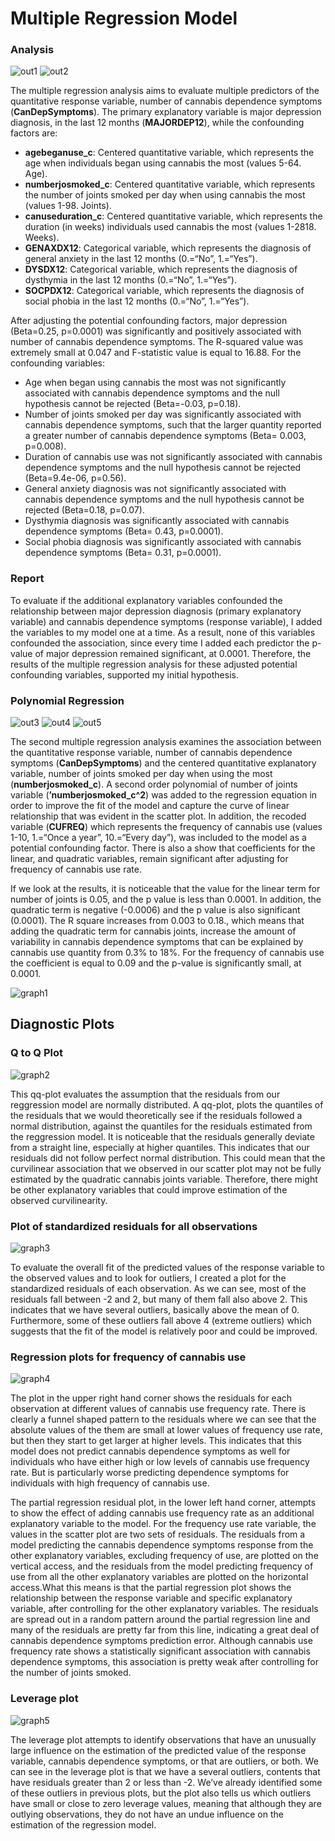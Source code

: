 # Multiple Regression Model

### Analysis

![out1](https://github.com/Gkontopodis/Regression-Modelling-in-Practice/blob/master/Assignment%20Week%203/Output%20-%20Graphs/out1.png)
![out2](https://github.com/Gkontopodis/Regression-Modelling-in-Practice/blob/master/Assignment%20Week%203/Output%20-%20Graphs/out2.png)

The multiple regression analysis aims to evaluate multiple predictors of the quantitative response variable, number of cannabis dependence symptoms (**CanDepSymptoms**). The primary explanatory variable is major depression diagnosis, in the last 12 months (**MAJORDEP12**), while the confounding factors are:         
* **agebeganuse_c**: Centered quantitative variable, which represents the age when individuals began using cannabis the most (values 5-64. Age).
* **numberjosmoked_c**:  Centered quantitative variable, which represents the number of joints smoked per day when using cannabis the most (values 1-98. Joints). 
* **canuseduration_c**:  Centered quantitative variable, which represents the duration (in weeks) individuals used cannabis the most (values 1-2818. Weeks).
* **GENAXDX12**: Categorical variable, which represents the diagnosis of general anxiety in the last 12 months (0.=“No”, 1.=“Yes”).
* **DYSDX12**:  Categorical variable, which represents the diagnosis of dysthymia in the last 12 months (0.=“No”, 1.=“Yes”).
* **SOCPDX12**:  Categorical variable, which represents the diagnosis of social phobia in the last 12 months (0.=“No”, 1.=“Yes”).  

After adjusting the potential confounding factors, major depression (Beta=0.25, p=0.0001) was significantly and positively associated with number of cannabis dependence symptoms. The R-squared value was extremely small at 0.047 and F-statistic value is equal to 16.88. For the confounding variables:
* Age when began using cannabis the most was not significantly associated with cannabis dependence symptoms and the null hypothesis cannot be rejected (Beta=-0.03, p=0.18).
* Number of joints smoked per day was significantly associated with cannabis dependence symptoms, such that the larger quantity reported a greater number of cannabis dependence symptoms (Beta= 0.003, p=0.008). 
* Duration of cannabis use was not significantly associated with cannabis dependence symptoms and the null hypothesis cannot be rejected (Beta=9.4e-06, p=0.56).
* General anxiety diagnosis was not significantly associated with cannabis dependence symptoms and the null hypothesis cannot be rejected (Beta=0.18, p=0.07).
* Dysthymia diagnosis was significantly associated with cannabis dependence symptoms (Beta= 0.43, p=0.0001). 
* Social phobia diagnosis was significantly associated with cannabis dependence symptoms (Beta= 0.31, p=0.0001). 

### Report

To evaluate if the additional explanatory variables confounded the relationship between major depression diagnosis (primary explanatory variable) and cannabis dependence symptoms (response variable), I added the variables to my model one at a time. As a result, none of this variables confounded the association, since every time I added each predictor the p-value of major depression remained significant, at 0.0001. Therefore, the results of the multiple regression analysis for these adjusted potential confounding variables, supported my initial hypothesis.

### Polynomial Regression

![out3](https://github.com/Gkontopodis/Regression-Modelling-in-Practice/blob/master/Assignment%20Week%203/Output%20-%20Graphs/out3.png)
![out4](https://github.com/Gkontopodis/Regression-Modelling-in-Practice/blob/master/Assignment%20Week%203/Output%20-%20Graphs/out4.png)
![out5](https://github.com/Gkontopodis/Regression-Modelling-in-Practice/blob/master/Assignment%20Week%203/Output%20-%20Graphs/out5.png)

The second multiple regression analysis examines the association between the quantitative response variable, number of cannabis dependence symptoms (**CanDepSymptoms**) and the centered quantitative explanatory variable, number of joints smoked per day when using the most (**numberjosmoked_c**). A second order polynomial of number of joints variable (**’numberjosmoked_c^2**) was added to the regression equation in order to improve the fit of the model and capture the curve of linear relationship that was evident in the scatter plot. In addition, the recoded variable (**CUFREQ**) which represents the frequency of cannabis use (values 1-10, 1.=“Once a year”, 10.=“Every day”), was included to the model as a potential confounding factor. There is also a show that coefficients for the linear, and quadratic variables, remain significant after adjusting for frequency of cannabis use rate.   

If we look at the results, it is noticeable that the value for the linear term for number of joints is 0.05, and the p value is less than 0.0001. In addition, the quadratic term is negative (-0.0006) and the p value is also significant (0.0001). The R square increases from 0.003 to 0.18., which means that adding the quadratic term for cannabis joints, increase the amount of variability in cannabis dependence symptoms that can be explained by cannabis use quantity from 0.3% to 18%. For the frequency of cannabis use the coefficient is equal to 0.09 and the p-value is significantly small, at 0.0001.

![graph1](https://github.com/Gkontopodis/Regression-Modelling-in-Practice/blob/master/Assignment%20Week%203/Output%20-%20Graphs/out6.png)

## Diagnostic Plots

### Q to Q Plot

![graph2](https://github.com/Gkontopodis/Regression-Modelling-in-Practice/blob/master/Assignment%20Week%203/Output%20-%20Graphs/out7.png)

This qq-plot evaluates the assumption that the residuals from our reggression model are normally distributed. A qq-plot, plots the quantiles of the residuals that we would theoretically see if the residuals followed a normal distribution, against the quantiles for the residuals estimated from the reggression model. It is noticeable that the residuals generally deviate from a straight line, especially at higher quantiles. This indicates that our residuals did not follow perfect normal distribution. This could mean that the curvilinear association that we observed in our scatter plot may not be fully estimated by the quadratic cannabis joints variable. Therefore, there might be other explanatory variables that could improve estimation of the observed curvilinearity. 

### Plot of standardized residuals for all observations

![graph3](https://github.com/Gkontopodis/Regression-Modelling-in-Practice/blob/master/Assignment%20Week%203/Output%20-%20Graphs/out8.png)

To evaluate the overall fit of the predicted values of the response variable to the observed values and to look for outliers, I created a plot for the standardized residuals of each observation. As we can see, most of the residuals fall between -2 and 2, but many of them fall also above 2. This indicates that we have several outliers, basically above the mean of 0. Furthermore, some of these outliers fall above 4 (extreme outliers) which suggests that the fit of the model is relatively poor and could be improved. 

### Regression plots for frequency of cannabis use

![graph4](https://github.com/Gkontopodis/Regression-Modelling-in-Practice/blob/master/Assignment%20Week%203/Output%20-%20Graphs/out9.png)

The plot in the upper right hand corner shows the residuals for each observation at different values of cannabis use frequency rate. There is clearly a funnel shaped pattern to the residuals where we can see that the absolute values of the them are small at lower values of frequency use rate, but then they start to get larger at higher levels. This indicates that this model does not predict cannabis dependence symptoms as well for individuals who have either high or low levels of cannabis use frequency rate. But is particularly worse predicting dependence symptoms for individuals with high frequency of cannabis use. 

The partial regression residual plot, in the lower left hand corner, attempts to show the effect of adding cannabis use frequency rate as an additional explanatory variable to the model. For the frequency use rate variable, the values in the scatter plot are two sets of residuals. The residuals from a model predicting the cannabis dependence symptoms response from the other explanatory variables, excluding frequency of use, are plotted on the vertical access, and the residuals from the model predicting frequency of use from all the other explanatory variables are plotted on the horizontal access.What this means is that the partial regression plot shows the relationship between the response variable and specific explanatory variable, after controlling for the other explanatory variables. The residuals are spread out in a random pattern around the partial regression line and many of the residuals are pretty far from this line, indicating a great deal of cannabis dependence symptoms prediction error. Although cannabis use frequency rate shows a statistically significant association with cannabis dependence symptoms, this association is pretty weak after controlling for the number of joints smoked.

### Leverage plot

![graph5](https://github.com/Gkontopodis/Regression-Modelling-in-Practice/blob/master/Assignment%20Week%203/Output%20-%20Graphs/out10.png)

The leverage plot attempts to identify observations that have an unusually large influence on the estimation of the predicted value of the response variable, cannabis dependence symptoms, or that are outliers, or both. We can see in the leverage plot is that we have a several outliers, contents that have residuals greater than 2 or less than -2. We’ve already identified some of these outliers in previous plots, but the plot also tells us which outliers have small or close to zero leverage values, meaning that although they are outlying observations, they do not have an undue influence on the estimation of the regression model.

 
